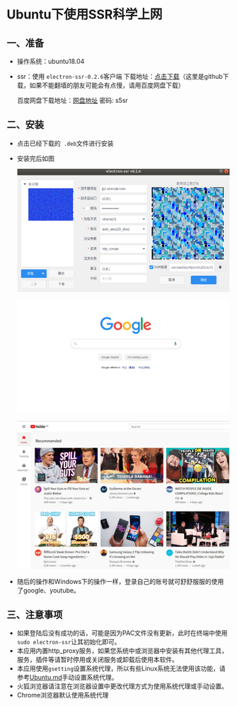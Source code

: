 # Ubuntu下使用SSR科学上网

## 一、准备

- 操作系统：ubuntu18.04

- ssr：使用 ```electron-ssr-0.2.6```客户端
  下载地址：[点击下载](https://github.com/bryceustc/ssrForUbuntu)（这里是github下载，如果不能翻墙的朋友可能会有点慢，请用百度网盘下载）
  
  百度网盘下载地址：[网盘地址](https://pan.baidu.com/s/1u56oUV37RYi7CtaCSV9O7Q)  密码: s5sr

## 二、安装

- 点击已经下载的` .deb`文件进行安装
- 安装完后如图

  ![1](img/1.png)
  
  ![2](img/2.jpg)
  
  ![3](img/3.jpg)
- 随后的操作和Windows下的操作一样，登录自己的账号就可舒舒服服的使用了google、youtube。

## 三、注意事项

- 如果登陆后没有成功的话，可能是因为PAC文件没有更新，此时在终端中使用```sudo electron-ssr```让其初始化即可。 
- 本应用内置http_proxy服务，如果您系统中或浏览器中安装有其他代理工具，服务，插件等请暂时停用或关闭服务或卸载后使用本软件。
- 本应用使用`gsetting`设置系统代理，所以有些Linux系统无法使用该功能，请参考[Ubuntu.md](https://github.com/bryceustc/ssrForUbuntu/blob/master/Ubuntu.md)手动设置系统代理。
- 火狐浏览器请注意在浏览器设置中更改代理方式为使用系统代理或手动设置。
- Chrome浏览器默认使用系统代理

